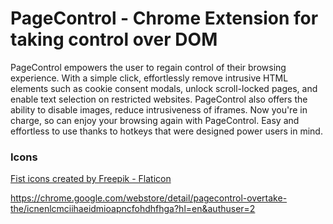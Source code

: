 # PageControl - Chrome Extension for taking control over DOM
PageControl empowers the user to regain control of their browsing experience. With a simple click, effortlessly remove intrusive HTML elements such as cookie consent modals, unlock scroll-locked pages, and enable text selection on restricted websites. PageControl also offers the ability to disable images, reduce intrusiveness of iframes. Now you're in charge, so can enjoy your browsing again with PageControl. Easy and effortless to use thanks to hotkeys that were designed power users in mind.

### Icons
[Fist icons created by Freepik - Flaticon](https://www.flaticon.com/free-icons/fist)

https://chrome.google.com/webstore/detail/pagecontrol-overtake-the/icnenlcmciihaeidmioapncfohdhfhga?hl=en&authuser=2
